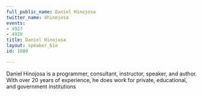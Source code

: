 ```yaml
---
full_public_name: Daniel Hinojosa
twitter_name: dhinojosa
events:
- 4927
- 4928
title: Daniel Hinojosa
layout: speaker_bio
id: 1080

---
```

Daniel Hinojosa is a programmer, consultant, instructor, speaker, and author. With over 20 years of experience, he does work for private, educational, and government institutions